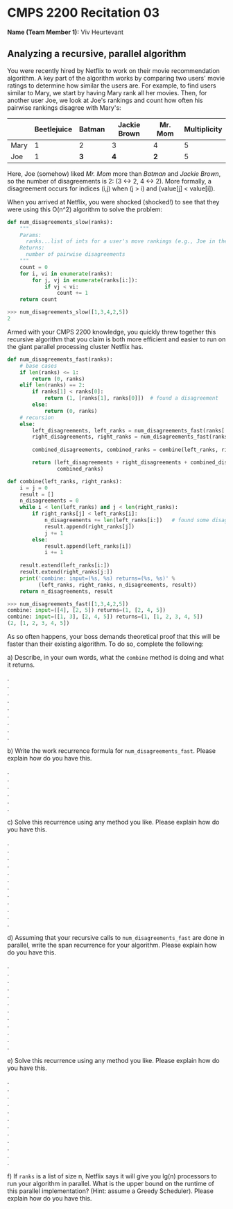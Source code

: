 # CMPS 2200  Recitation 03

**Name (Team Member 1):** Viv Heurtevant 




## Analyzing a recursive, parallel algorithm


You were recently hired by Netflix to work on their movie recommendation
algorithm. A key part of the algorithm works by comparing two users'
movie ratings to determine how similar the users are. For example, to
find users similar to Mary, we start by having Mary rank all her movies.
Then, for another user Joe, we look at Joe's rankings and count how
often his pairwise rankings disagree with Mary's:

|      | Beetlejuice | Batman | Jackie Brown | Mr. Mom | Multiplicity |
| ---- | ----------- | ------ | ------------ | ------- | ------------ |
| Mary | 1           | 2      | 3            | 4       | 5            |
| Joe  | 1           | **3**  | **4**        | **2**   | 5            |

Here, Joe (somehow) liked *Mr. Mom* more than *Batman* and *Jackie
Brown*, so the number of disagreements is 2:
(3 <->  2, 4 <-> 2). More formally, a
disagreement occurs for indices (i,j) when (j > i) and
(value[j] < value[i]).

When you arrived at Netflix, you were shocked (shocked!) to see that
they were using this O(n^2) algorithm to solve the problem:



``` python
def num_disagreements_slow(ranks):
    """
    Params:
      ranks...list of ints for a user's move rankings (e.g., Joe in the example above)
    Returns:
      number of pairwise disagreements
    """
    count = 0
    for i, vi in enumerate(ranks):
        for j, vj in enumerate(ranks[i:]):
            if vj < vi:
                count += 1
    return count
```

``` python 
>>> num_disagreements_slow([1,3,4,2,5])
2
```

Armed with your CMPS 2200 knowledge, you quickly threw together this
recursive algorithm that you claim is both more efficient and easier to
run on the giant parallel processing cluster Netflix has.

``` python
def num_disagreements_fast(ranks):
    # base cases
    if len(ranks) <= 1:
        return (0, ranks)
    elif len(ranks) == 2:
        if ranks[1] < ranks[0]:
            return (1, [ranks[1], ranks[0]])  # found a disagreement
        else:
            return (0, ranks)
    # recursion
    else:
        left_disagreements, left_ranks = num_disagreements_fast(ranks[:len(ranks)//2])
        right_disagreements, right_ranks = num_disagreements_fast(ranks[len(ranks)//2:])
        
        combined_disagreements, combined_ranks = combine(left_ranks, right_ranks)

        return (left_disagreements + right_disagreements + combined_disagreements,
                combined_ranks)

def combine(left_ranks, right_ranks):
    i = j = 0
    result = []
    n_disagreements = 0
    while i < len(left_ranks) and j < len(right_ranks):
        if right_ranks[j] < left_ranks[i]: 
            n_disagreements += len(left_ranks[i:])   # found some disagreements
            result.append(right_ranks[j])
            j += 1
        else:
            result.append(left_ranks[i])
            i += 1
    
    result.extend(left_ranks[i:])
    result.extend(right_ranks[j:])
    print('combine: input=(%s, %s) returns=(%s, %s)' % 
          (left_ranks, right_ranks, n_disagreements, result))
    return n_disagreements, result

```

```python
>>> num_disagreements_fast([1,3,4,2,5])
combine: input=([4], [2, 5]) returns=(1, [2, 4, 5])
combine: input=([1, 3], [2, 4, 5]) returns=(1, [1, 2, 3, 4, 5])
(2, [1, 2, 3, 4, 5])
```

As so often happens, your boss demands theoretical proof that this will
be faster than their existing algorithm. To do so, complete the
following:

a) Describe, in your own words, what the `combine` method is doing and
what it returns.

.  
.  
.  
.  
.  
.  
.  
.  
.  

b) Write the work recurrence formula for `num_disagreements_fast`. Please explain how do you have this.

.  
.  
.  
.  
.  
.  

c) Solve this recurrence using any method you like. Please explain how do you have this.

.  
.  
.  
.  
.  
.  
.  
.  
.  
.  
.  
.  


d) Assuming that your recursive calls to `num_disagreements_fast` are
done in parallel, write the span recurrence for your algorithm. Please explain how do you have this.

.  
.  
.  
.  
.  
.  
.  
.  
.  
.  
.  
.  

e) Solve this recurrence using any method you like. Please explain how do you have this.

.  
.  
.  
.  
.  
.  
.  
.  
.  
.  
.  
.  

f) If `ranks` is a list of size n, Netflix says it will give you
lg(n) processors to run your algorithm in parallel. What is the
upper bound on the runtime of this parallel implementation? (Hint: assume a Greedy
Scheduler). Please explain how do you have this.

